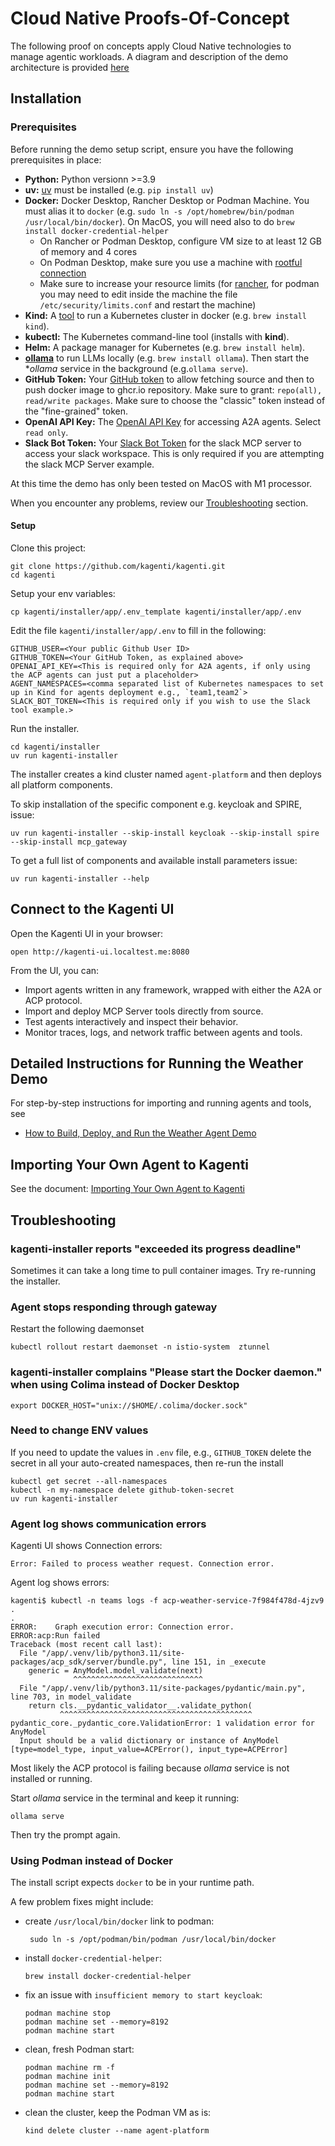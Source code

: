 # Cloud Native Proofs-Of-Concept

The following proof on concepts apply Cloud Native technologies to manage agentic workloads.
A diagram and description of the demo architecture is provided [here](./tech-details.md#cloud-native-agent-platform-demo)

## Installation

### Prerequisites

Before running the demo setup script, ensure you have the following prerequisites in place:

* **Python:** Python versionn >=3.9
* **uv:** [uv](https://docs.astral.sh/uv/getting-started/installation) must be installed (e.g. `pip install uv`)
* **Docker:** Docker Desktop, Rancher Desktop or Podman Machine. You must alias it to `docker` (e.g. `sudo ln -s /opt/homebrew/bin/podman /usr/local/bin/docker`). On MacOS, you will need also to do `brew install docker-credential-helper`
  * On Rancher or Podman Desktop, configure VM size to at least 12 GB of memory and 4 cores
  * On Podman Desktop, make sure you use a machine with [rootful connection](https://podman-desktop.io/docs/podman/setting-podman-machine-default-connection)
  * Make sure to increase your resource limits (for [rancher](https://docs.rancherdesktop.io/how-to-guides/increasing-open-file-limit/), for podman you may need to edit inside the machine the file `/etc/security/limits.conf` and restart the machine)
* **Kind:** A [tool](https://kind.sigs.k8s.io) to run a Kubernetes cluster in docker (e.g. `brew install kind`).
* **kubectl:** The Kubernetes command-line tool (installs with **kind**).
* **Helm:** A package manager for Kubernetes (e.g. `brew install helm`).
* **[ollama](https://ollama.com/download)** to run LLMs locally (e.g. `brew install ollama`). Then start the **ollama* service in the background (e.g.`ollama serve`).
* **GitHub Token:** Your [GitHub token](https://docs.github.com/en/authentication/keeping-your-account-and-data-secure/managing-your-personal-access-tokens#creating-a-personal-access-token-classic) to allow fetching source and then to push docker image to ghcr.io repository. Make sure to grant: `repo(all), read/write packages`. Make sure to choose the "classic" token instead of the "fine-grained" token.
* **OpenAI API Key:** The [OpenAI API Key](https://platform.openai.com/api-keys) for accessing A2A agents. Select `read only`.
* **Slack Bot Token:** Your [Slack Bot Token](https://api.slack.com/tutorials/tracks/getting-a-token) for the slack MCP server to access your slack workspace. This is only required if you are attempting the slack MCP Server example. 

At this time the demo has only been tested on MacOS with M1 processor.

When you encounter any problems, review our [Troubleshooting](#troubleshooting) section.

#### Setup

Clone this project:

```shell
git clone https://github.com/kagenti/kagenti.git
cd kagenti
```

Setup your env variables:

```shell
cp kagenti/installer/app/.env_template kagenti/installer/app/.env
```

Edit the file `kagenti/installer/app/.env` to fill in the following:

```shell
GITHUB_USER=<Your public Github User ID>
GITHUB_TOKEN=<Your GitHub Token, as explained above>
OPENAI_API_KEY=<This is required only for A2A agents, if only using the ACP agents can just put a placeholder>
AGENT_NAMESPACES=<comma separated list of Kubernetes namespaces to set up in Kind for agents deployment e.g., `team1,team2`>
SLACK_BOT_TOKEN=<This is required only if you wish to use the Slack tool example.>
```

Run the installer.

```shell
cd kagenti/installer
uv run kagenti-installer
```

The installer creates a kind cluster named `agent-platform` and then deploys all platform components.

To skip installation of the specific component e.g. keycloak and SPIRE, issue:

```shell
uv run kagenti-installer --skip-install keycloak --skip-install spire --skip-install mcp_gateway
```

To get a full list of components and available install parameters issue:

```shell
uv run kagenti-installer --help
```

## Connect to the Kagenti UI

Open the Kagenti UI in your browser:

```shell
open http://kagenti-ui.localtest.me:8080
```

From the UI, you can:

* Import agents written in any framework, wrapped with either the A2A or ACP protocol.
* Import and deploy MCP Server tools directly from source.
* Test agents interactively and inspect their behavior.
* Monitor traces, logs, and network traffic between agents and tools.

## Detailed Instructions for Running the Weather Demo

For step-by-step instructions for importing and running agents and tools, see

* [How to Build, Deploy, and Run the Weather Agent Demo](./demo-weather-agent.md)

## Importing Your Own Agent to Kagenti

See the document: [Importing Your Own Agent to Kagenti](new-agent.md)

## Troubleshooting

### kagenti-installer reports "exceeded its progress deadline"

Sometimes it can take a long time to pull container images.  Try re-running the installer.

### Agent stops responding through gateway

Restart the following daemonset

```shell
kubectl rollout restart daemonset -n istio-system  ztunnel
```

### kagenti-installer complains "Please start the Docker daemon." when using Colima instead of Docker Desktop

```shell
export DOCKER_HOST="unix://$HOME/.colima/docker.sock"
```

### Need to change ENV values

If you need to update the values in `.env` file, e.g., `GITHUB_TOKEN`
delete the secret in all your auto-created namespaces, then re-run the install

```shell
kubectl get secret --all-namespaces
kubectl -n my-namespace delete github-token-secret 
uv run kagenti-installer
```

### Agent log shows communication errors

Kagenti UI shows Connection errors:

```console
Error: Failed to process weather request. Connection error.
```

Agent log shows errors:

```console
kagenti$ kubectl -n teams logs -f acp-weather-service-7f984f478d-4jzv9
.
.
ERROR:    Graph execution error: Connection error.
ERROR:acp:Run failed
Traceback (most recent call last):
  File "/app/.venv/lib/python3.11/site-packages/acp_sdk/server/bundle.py", line 151, in _execute
    generic = AnyModel.model_validate(next)
              ^^^^^^^^^^^^^^^^^^^^^^^^^^^^^
  File "/app/.venv/lib/python3.11/site-packages/pydantic/main.py", line 703, in model_validate
    return cls.__pydantic_validator__.validate_python(
           ^^^^^^^^^^^^^^^^^^^^^^^^^^^^^^^^^^^^^^^^^^^
pydantic_core._pydantic_core.ValidationError: 1 validation error for AnyModel
  Input should be a valid dictionary or instance of AnyModel [type=model_type, input_value=ACPError(), input_type=ACPError]
```

Most likely the ACP protocol is failing because *ollama* service is not installed or running.

Start *ollama* service in the terminal and keep it running:

```console
ollama serve
```

Then try the prompt again.

### Using Podman instead of Docker

The install script expects `docker` to be in your runtime path.

A few problem fixes might include:

* create `/usr/local/bin/docker` link to podman:

  ```console
   sudo ln -s /opt/podman/bin/podman /usr/local/bin/docker
   ```

* install `docker-credential-helper`:

   ```console
   brew install docker-credential-helper
   ```

* fix an issue with `insufficient memory to start keycloak`:

   ```console
   podman machine stop
   podman machine set --memory=8192
   podman machine start
   ```

* clean, fresh Podman start:

   ```console
   podman machine rm -f 
   podman machine init
   podman machine set --memory=8192
   podman machine start
   ```

* clean the cluster, keep the Podman VM as is:

  ```console
  kind delete cluster --name agent-platform
  ```
